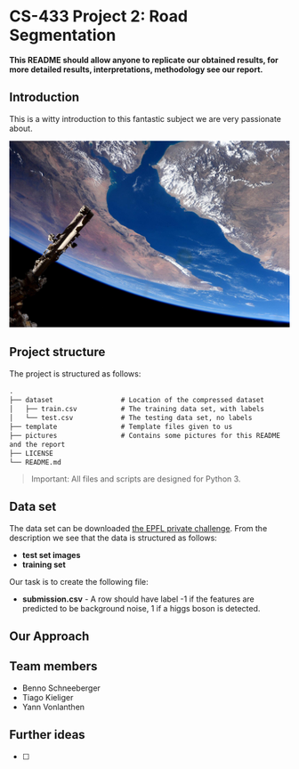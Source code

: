 # CS-433 Project 2: Road Segmentation

**This README should allow anyone to replicate our obtained results, for more detailed results,  interpretations, methodology see our report.**

## Introduction

This is a witty introduction to this fantastic subject we are very passionate about.

![nasa-satellite](pictures/nasa-satellite.jpg)


## Project structure

The project is structured as follows:

```
.
├── dataset                 # Location of the compressed dataset
│   ├── train.csv           # The training data set, with labels
│   └── test.csv            # The testing data set, no labels
├── template                # Template files given to us
├── pictures                # Contains some pictures for this README and the report
├── LICENSE
└── README.md
```

> Important: All files and scripts are designed for Python 3.

## Data set

The data set can be downloaded [the EPFL private challenge](https://www.crowdai.org/challenges/epfl-ml-road-segmentation). From the description we see that the data is structured as follows: 

- **test set images**
- **training set**

Our task is to create the following file:

- **submission.csv** - A row should have label -1 if the features are predicted to be background noise, 1 if a higgs boson is detected.

## Our Approach



## Team members

- Benno Schneeberger
- Tiago Kieliger
- Yann Vonlanthen

## Further ideas

- [ ] 

